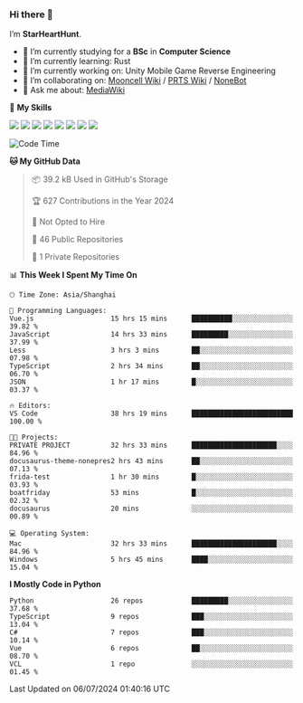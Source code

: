 ### Hi there 👋

I’m **StarHeartHunt**.

- 🏫 I’m currently studying for a **BSc** in **Computer Science**
- 🌱 I’m currently learning: Rust
- 🔭 I’m currently working on: Unity Mobile Game Reverse Engineering
- 👯 I’m collaborating on: [Mooncell Wiki](https://fgo.wiki/) / [PRTS Wiki](http://prts.wiki/) / [NoneBot](https://github.com/nonebot)
- 💬 Ask me about: [MediaWiki](https://www.mediawiki.org)

🌟 **My Skills**

![](https://img.shields.io/badge/-Python-3e74a2?style=flat-square&logo=Python&logoColor=fff)
![](https://img.shields.io/badge/-Node.js-339933?style=flat-square&logo=node.js&logoColor=fff)
![](https://img.shields.io/badge/-Vue-4fc08d?style=flat-square&logo=vue.js&logoColor=fff)
![](https://img.shields.io/badge/-React-2d98ce?style=flat-square&logo=React&logoColor=fff)
![](https://img.shields.io/badge/-TypeScript-3178C6?style=flat-square&logo=TypeScript&logoColor=fff)
![](https://img.shields.io/badge/-Docker-2496ED?style=flat-square&logo=Docker&logoColor=fff)
![](https://img.shields.io/badge/-Linux-000000?style=flat-square&logo=Linux&logoColor=fff)
![](https://img.shields.io/badge/-Dotnet-512bd4?style=flat-square&logo=.net&logoColor=fff)

<!--START_SECTION:waka-->
![Code Time](http://img.shields.io/badge/Code%20Time-1%2C183%20hrs%2047%20mins-blue)

**🐱 My GitHub Data** 

> 📦 39.2 kB Used in GitHub's Storage 
 > 
> 🏆 627 Contributions in the Year 2024
 > 
> 🚫 Not Opted to Hire
 > 
> 📜 46 Public Repositories 
 > 
> 🔑 1 Private Repositories 
 > 
📊 **This Week I Spent My Time On** 

```text
🕑︎ Time Zone: Asia/Shanghai

💬 Programming Languages: 
Vue.js                   15 hrs 15 mins      ██████████░░░░░░░░░░░░░░░   39.82 % 
JavaScript               14 hrs 33 mins      █████████░░░░░░░░░░░░░░░░   37.99 % 
Less                     3 hrs 3 mins        ██░░░░░░░░░░░░░░░░░░░░░░░   07.98 % 
TypeScript               2 hrs 34 mins       ██░░░░░░░░░░░░░░░░░░░░░░░   06.70 % 
JSON                     1 hr 17 mins        █░░░░░░░░░░░░░░░░░░░░░░░░   03.37 % 

🔥 Editors: 
VS Code                  38 hrs 19 mins      █████████████████████████   100.00 % 

🐱‍💻 Projects: 
PRIVATE PROJECT          32 hrs 33 mins      █████████████████████░░░░   84.96 % 
docusaurus-theme-nonepres2 hrs 43 mins       ██░░░░░░░░░░░░░░░░░░░░░░░   07.13 % 
frida-test               1 hr 30 mins        █░░░░░░░░░░░░░░░░░░░░░░░░   03.93 % 
boatfriday               53 mins             █░░░░░░░░░░░░░░░░░░░░░░░░   02.32 % 
docusaurus               20 mins             ░░░░░░░░░░░░░░░░░░░░░░░░░   00.89 % 

💻 Operating System: 
Mac                      32 hrs 33 mins      █████████████████████░░░░   84.96 % 
Windows                  5 hrs 45 mins       ████░░░░░░░░░░░░░░░░░░░░░   15.04 % 
```

**I Mostly Code in Python** 

```text
Python                   26 repos            █████████░░░░░░░░░░░░░░░░   37.68 % 
TypeScript               9 repos             ███░░░░░░░░░░░░░░░░░░░░░░   13.04 % 
C#                       7 repos             ███░░░░░░░░░░░░░░░░░░░░░░   10.14 % 
Vue                      6 repos             ██░░░░░░░░░░░░░░░░░░░░░░░   08.70 % 
VCL                      1 repo              ░░░░░░░░░░░░░░░░░░░░░░░░░   01.45 % 
```




 Last Updated on 06/07/2024 01:40:16 UTC
<!--END_SECTION:waka-->
